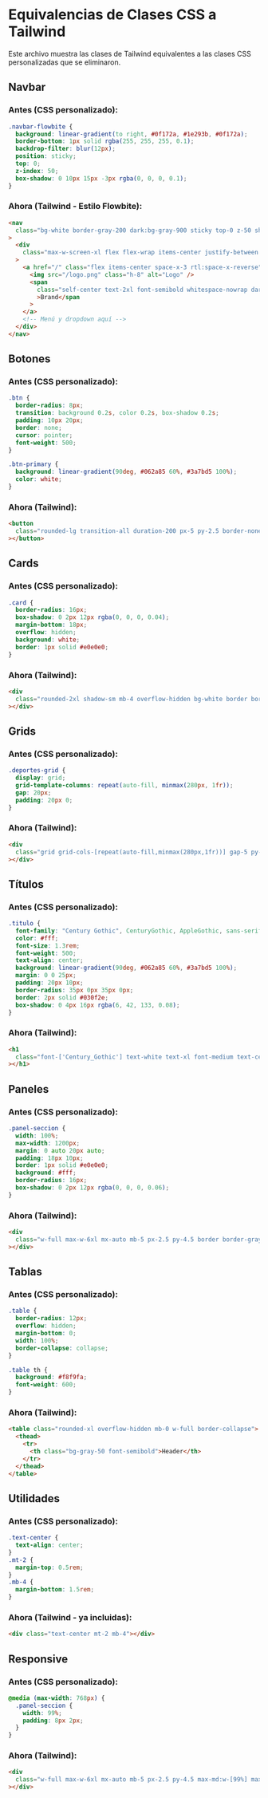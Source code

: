 # Equivalencias de Clases CSS a Tailwind

Este archivo muestra las clases de Tailwind equivalentes a las clases CSS personalizadas que se eliminaron.

## Navbar

### Antes (CSS personalizado):

```css
.navbar-flowbite {
  background: linear-gradient(to right, #0f172a, #1e293b, #0f172a);
  border-bottom: 1px solid rgba(255, 255, 255, 0.1);
  backdrop-filter: blur(12px);
  position: sticky;
  top: 0;
  z-index: 50;
  box-shadow: 0 10px 15px -3px rgba(0, 0, 0, 0.1);
}
```

### Ahora (Tailwind - Estilo Flowbite):

```html
<nav
  class="bg-white border-gray-200 dark:bg-gray-900 sticky top-0 z-50 shadow-lg"
>
  <div
    class="max-w-screen-xl flex flex-wrap items-center justify-between mx-auto p-4"
  >
    <a href="/" class="flex items-center space-x-3 rtl:space-x-reverse">
      <img src="/logo.png" class="h-8" alt="Logo" />
      <span
        class="self-center text-2xl font-semibold whitespace-nowrap dark:text-white"
        >Brand</span
      >
    </a>
    <!-- Menú y dropdown aquí -->
  </div>
</nav>
```

## Botones

### Antes (CSS personalizado):

```css
.btn {
  border-radius: 8px;
  transition: background 0.2s, color 0.2s, box-shadow 0.2s;
  padding: 10px 20px;
  border: none;
  cursor: pointer;
  font-weight: 500;
}

.btn-primary {
  background: linear-gradient(90deg, #062a85 60%, #3a7bd5 100%);
  color: white;
}
```

### Ahora (Tailwind):

```html
<button
  class="rounded-lg transition-all duration-200 px-5 py-2.5 border-none cursor-pointer font-medium bg-gradient-to-r from-blue-900 via-blue-700 to-blue-500 text-white hover:shadow-lg"
></button>
```

## Cards

### Antes (CSS personalizado):

```css
.card {
  border-radius: 16px;
  box-shadow: 0 2px 12px rgba(0, 0, 0, 0.04);
  margin-bottom: 18px;
  overflow: hidden;
  background: white;
  border: 1px solid #e0e0e0;
}
```

### Ahora (Tailwind):

```html
<div
  class="rounded-2xl shadow-sm mb-4 overflow-hidden bg-white border border-gray-200"
></div>
```

## Grids

### Antes (CSS personalizado):

```css
.deportes-grid {
  display: grid;
  grid-template-columns: repeat(auto-fill, minmax(280px, 1fr));
  gap: 20px;
  padding: 20px 0;
}
```

### Ahora (Tailwind):

```html
<div
  class="grid grid-cols-[repeat(auto-fill,minmax(280px,1fr))] gap-5 py-5"
></div>
```

## Títulos

### Antes (CSS personalizado):

```css
.titulo {
  font-family: "Century Gothic", CenturyGothic, AppleGothic, sans-serif;
  color: #fff;
  font-size: 1.3rem;
  font-weight: 500;
  text-align: center;
  background: linear-gradient(90deg, #062a85 60%, #3a7bd5 100%);
  margin: 0 0 25px;
  padding: 20px 10px;
  border-radius: 35px 0px 35px 0px;
  border: 2px solid #030f2e;
  box-shadow: 0 4px 16px rgba(6, 42, 133, 0.08);
}
```

### Ahora (Tailwind):

```html
<h1
  class="font-['Century_Gothic'] text-white text-xl font-medium text-center bg-gradient-to-r from-blue-900 via-blue-700 to-blue-500 mb-6 px-2.5 py-5 rounded-[35px_0_35px_0] border-2 border-slate-900 shadow-lg"
></h1>
```

## Paneles

### Antes (CSS personalizado):

```css
.panel-seccion {
  width: 100%;
  max-width: 1200px;
  margin: 0 auto 20px auto;
  padding: 18px 10px;
  border: 1px solid #e0e0e0;
  background: #fff;
  border-radius: 16px;
  box-shadow: 0 2px 12px rgba(0, 0, 0, 0.06);
}
```

### Ahora (Tailwind):

```html
<div
  class="w-full max-w-6xl mx-auto mb-5 px-2.5 py-4.5 border border-gray-200 bg-white rounded-2xl shadow-sm"
></div>
```

## Tablas

### Antes (CSS personalizado):

```css
.table {
  border-radius: 12px;
  overflow: hidden;
  margin-bottom: 0;
  width: 100%;
  border-collapse: collapse;
}

.table th {
  background: #f8f9fa;
  font-weight: 600;
}
```

### Ahora (Tailwind):

```html
<table class="rounded-xl overflow-hidden mb-0 w-full border-collapse">
  <thead>
    <tr>
      <th class="bg-gray-50 font-semibold">Header</th>
    </tr>
  </thead>
</table>
```

## Utilidades

### Antes (CSS personalizado):

```css
.text-center {
  text-align: center;
}
.mt-2 {
  margin-top: 0.5rem;
}
.mb-4 {
  margin-bottom: 1.5rem;
}
```

### Ahora (Tailwind - ya incluidas):

```html
<div class="text-center mt-2 mb-4"></div>
```

## Responsive

### Antes (CSS personalizado):

```css
@media (max-width: 768px) {
  .panel-seccion {
    width: 99%;
    padding: 8px 2px;
  }
}
```

### Ahora (Tailwind):

```html
<div
  class="w-full max-w-6xl mx-auto mb-5 px-2.5 py-4.5 max-md:w-[99%] max-md:px-0.5 max-md:py-2"
></div>
```
